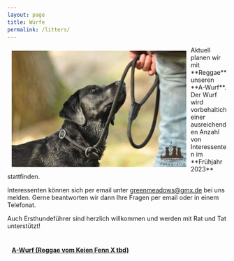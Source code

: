 ```yaml
---
layout: page
title: Würfe
permalink: /litters/
---
```


<div style="float:left; margin: 10px;">
  <img style="float:left;" src="/assets/litters/hannah-lovely.png" width="400" title="Hannah, by Elly Lange">
</div>
Aktuell planen wir mit **Reggae** unseren **A-Wurf**. Der Wurf wird vorbehaltich einer ausreichenden Anzahl von Interessenten im **Frühjahr 2023** stattfinden.

Interessenten können sich per email unter <a href="mailto:greenmeadows@gmx.de">greenmeadows@gmx.de</a> bei uns melden.
Gerne beantworten wir dann Ihre Fragen per email oder in einem Telefonat.

Auch Ersthundeführer sind herzlich willkommen und werden mit Rat und Tat unterstützt!


<div style="float:left; margin: 10px;">
 <p><strong><a href="a-wurf">A-Wurf (Reggae vom Keien Fenn X tbd)</a></strong></p>
</div>
